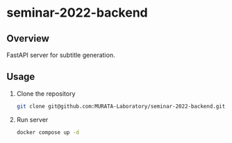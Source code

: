 # seminar-2022-backend
## Overview
FastAPI server for subtitle generation.

## Usage

1. Clone the repository
    ```sh
    git clone git@github.com:MURATA-Laboratory/seminar-2022-backend.git
    ```

2. Run server
   ```sh
   docker compose up -d
    ```
    